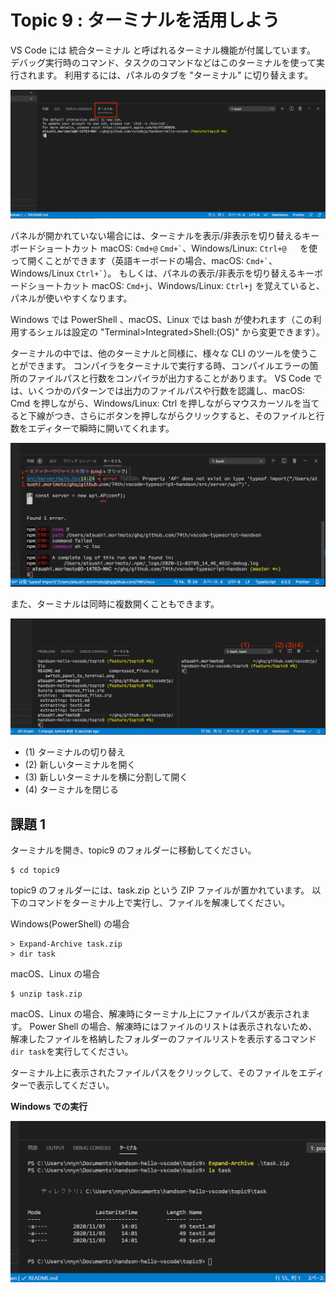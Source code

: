 # Topic 9 : ターミナルを活用しよう

VS Code には 統合ターミナル と呼ばれるターミナル機能が付属しています。
デバッグ実行時のコマンド、タスクのコマンドなどはこのターミナルを使って実行されます。
利用するには、パネルのタブを "ターミナル" に切り替えます。

![](switch_panel_to_terminal.png)

パネルが開かれていない場合には、ターミナルを表示/非表示を切り替えるキーボードショートカット macOS: `Cmd+@` `` Cmd+` ``、Windows/Linux: `Ctrl+@ `　を使って開くことができます（英語キーボードの場合、macOS: `` Cmd+` ``、Windows/Linux `` Ctrl+` ``）。
もしくは、パネルの表示/非表示を切り替えるキーボードショートカット macOS: `Cmd+j`、Windows/Linux: `Ctrl+j` を覚えていると、パネルが使いやすくなります。

Windows では PowerShell 、macOS、Linux では bash が使われます（この利用するシェルは設定の "Terminal>Integrated>Shell:(OS)" から変更できます）。

ターミナルの中では、他のターミナルと同様に、様々な CLI のツールを使うことができます。
コンパイラをターミナルで実行する時、コンパイルエラーの箇所のファイルパスと行数をコンパイラが出力することがあります。
VS Code では、いくつかのパターンでは出力のファイルパスや行数を認識し、macOS: Cmd を押しながら、Windows/Linux: Ctrl を押しながらマウスカーソルを当てると下線がつき、さらにボタンを押しながらクリックすると、そのファイルと行数をエディターで瞬時に開いてくれます。

![](compile_error.png)

また、ターミナルは同時に複数開くこともできます。

![](terminal_ui.png)

- (1) ターミナルの切り替え
- (2) 新しいターミナルを開く
- (3) 新しいターミナルを横に分割して開く
- (4) ターミナルを閉じる

## 課題 1

ターミナルを開き、topic9 のフォルダーに移動してください。

```
$ cd topic9
```

topic9 のフォルダーには、task.zip という ZIP ファイルが置かれています。
以下のコマンドをターミナル上で実行し、ファイルを解凍してください。

Windows(PowerShell) の場合

```
> Expand-Archive task.zip
> dir task
```

macOS、Linux の場合

```
$ unzip task.zip
```

macOS、Linux の場合、解凍時にターミナル上にファイルパスが表示されます。
Power Shell の場合、解凍時にはファイルのリストは表示されないため、解凍したファイルを格納したフォルダーのファイルリストを表示するコマンド`dir task`を実行してください。

ターミナル上に表示されたファイルパスをクリックして、そのファイルをエディターで表示してください。

**Windows での実行**

![](windows_unzip.png)
